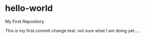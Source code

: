 # hello-world
My First Repository

This is my first commit change test. not sure what I am doing yet.....


